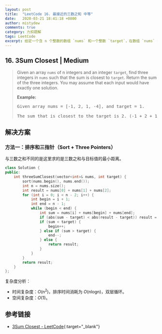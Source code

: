 ```yaml
---
layout: post
title:  "LeetCode 16. 最接近的三数之和 中等"
date:   2020-03-21 18:41:18 +0800
author: mistydew
comments: true
category: 力扣题解
tags: LeetCode
excerpt: 给定一个含 n 个整数的数组 `nums` 和一个整数 `target`，在数组 `nums` 中找出三个和最接近 `target` 的整数。返回三个之和。你可以假定每组输入只有一个结果。
---
```

## 16. 3Sum Closest | Medium

> Given an array `nums` of n integers and an integer `target`, find three integers in `nums` such that the sum is closest to `target`. Return the sum of the three integers. You may assume that each input would have exactly one solution.
> 
> **Example:**
> 
> <pre>
> Given array nums = [-1, 2, 1, -4], and target = 1.
> 
> The sum that is closest to the target is 2. (-1 + 2 + 1 = 2).
> </pre>

## 解决方案

### 方法一：排序和三指针（Sort + Three Pointers）

与三数之和不同的是这里求的是三数之和与目标值的最小距离。

```cpp
class Solution {
public:
    int threeSumClosest(vector<int>& nums, int target) {
        sort(nums.begin(), nums.end());
        int n = nums.size();
        int result = nums[0] + nums[1] + nums[2];
        for (int i = 0; i < n - 2; i++) {
            int begin = i + 1;
            int end = n - 1;
            while (begin < end) {
                int sum = nums[i] + nums[begin] + nums[end];
                if (abs(sum - target) < abs(result - target)) result = sum;
                if (sum < target) {
                    begin++;
                } else if (sum > target) {
                    end--;
                } else {
                    return result;
                }
            }
        }
        return result;
    }
};
```

复杂度分析：
* 时间复杂度：_O_(n<sup>2</sup>)，排序时间消耗为 _O_(nlogn)，双层循环。
* 空间复杂度：_O_(1)。

## 参考链接

* [3Sum Closest - LeetCode](https://leetcode.com/problems/3sum-closest/){:target="_blank"}
